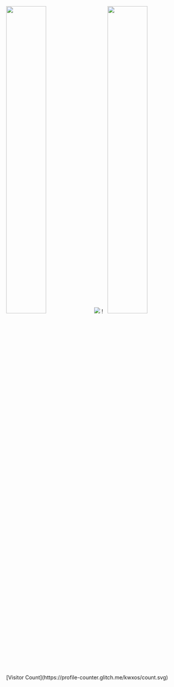 <!-- GitHub 统计卡片 -->
<img align="right" width="46%" src="https://streak-stats.demolab.com/?user=kwxos&sideNums=5194F0&currStreakNum=5194F0"/>

<img width="46%" src="https://github-readme-stats.vercel.app/api?username=kwxos">
<!-- GitHub 语言占比 -->
<img src="https://github-readme-stats.vercel.app/api/top-langs/?username=kwxos&layout=compact&hide_border=true"/>
![Visitor Count](https://profile-counter.glitch.me/kwxos/count.svg)
